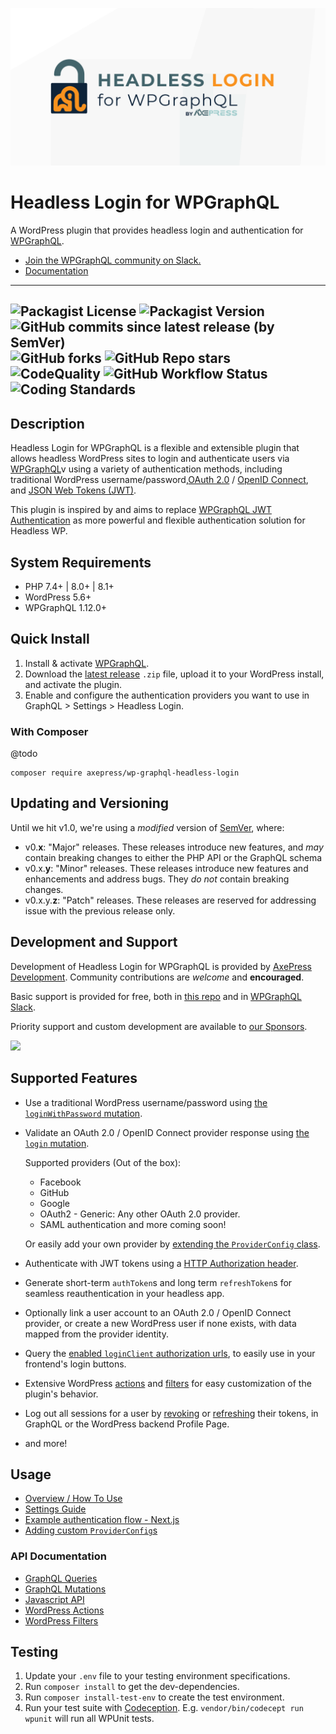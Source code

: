 ![Headless Login for WPGraphQL Logo](./assets/header.png)
# Headless Login for WPGraphQL

A WordPress plugin that provides headless login and authentication for <a href="https://wpgraphql.com" target="_blank">WPGraphQL</a>.

* [Join the WPGraphQL community on Slack.](https://join.slack.com/t/wp-graphql/shared_invite/zt-3vloo60z-PpJV2PFIwEathWDOxCTTLA)
* [Documentation](#usage)

-----

![Packagist License](https://img.shields.io/packagist/l/axepress/wp-graphql-headless-login?color=green) ![Packagist Version](https://img.shields.io/packagist/v/axepress/wp-graphql-headless-login?label=stable) ![GitHub commits since latest release (by SemVer)](https://img.shields.io/github/commits-since/AxeWP/wp-graphql-headless-login/0.0.1) ![GitHub forks](https://img.shields.io/github/forks/AxeWP/wp-graphql-headless-login?style=social) ![GitHub Repo stars](https://img.shields.io/github/stars/AxeWP/wp-graphql-headless-login?style=social)<br />
![CodeQuality](https://img.shields.io/github/workflow/status/axewp/wp-graphql-headless-login/Code%20Quality?label=Code%20Quality)
![GitHub Workflow Status](https://img.shields.io/github/workflow/status/axewp/wp-graphql-headless-login/Integration%20Testing?label=Integration%20Testing)
![Coding Standards](https://img.shields.io/github/workflow/status/axewp/wp-graphql-headless-login/WordPress%20Coding%20Standards?label=WordPress%20Coding%20Standards)
-----

## Description

Headless Login for WPGraphQL is a flexible and extensible plugin that allows headless WordPress sites to login and authenticate users via <a href="https://wpgraphql.com" target="_blank">WPGraphQL</a>v using a variety of authentication methods, including traditional WordPress username/password,<a href="https://oauth.net/2/" target="_blank">OAuth 2.0</a> / <a href="https://openid.net/connect/" target="_blank">OpenID Connect</a>, and <a href="https://jwt.io/" target="_blank">JSON Web Tokens (JWT)</a>.

This plugin is inspired by and aims to replace <a href="https://github.com/wp-graphql/wp-graphql-jwt-authentication" target="_blank">WPGraphQL JWT Authentication</a> as more powerful and flexible authentication solution for Headless WP.

## System Requirements

* PHP 7.4+ | 8.0+ | 8.1+
* WordPress 5.6+
* WPGraphQL 1.12.0+

## Quick Install

1. Install & activate [WPGraphQL](https://www.wpgraphql.com/).
2. Download the [latest release](https://github.com/AxeWP/wp-graphql-headless-login/releases) `.zip` file, upload it to your WordPress install, and activate the plugin.
3. Enable and configure the authentication providers you want to use in GraphQL > Settings > Headless Login.

### With Composer

@todo
```console
composer require axepress/wp-graphql-headless-login
```

## Updating and Versioning

Until we hit v1.0, we're using a _modified_ version of [SemVer](https://semver.org/), where:

* v0.**x**: "Major" releases. These releases introduce new features, and _may_ contain breaking changes to either the PHP API or the GraphQL schema
* v0.x.**y**: "Minor" releases. These releases introduce new features and enhancements and address bugs. They _do not_ contain breaking changes.
* v0.x.y.**z**: "Patch" releases. These releases are reserved for addressing issue with the previous release only.

## Development and Support

Development of Headless Login for WPGraphQL is provided by [AxePress Development](https://axepress.dev). Community contributions are _welcome_ and **encouraged**.

Basic support is provided for free, both in [this repo](https://github.com/axewp/wp-graphql-rank-math/issues) and in [WPGraphQL Slack](https://join.slack.com/t/wp-graphql/shared_invite/zt-3vloo60z-PpJV2PFIwEathWDOxCTTLA).

Priority support and custom development are available to [our Sponsors](https://github.com/sponsors/AxeWP).

<a href="https://github.com/sponsors/AxeWP" alt="GitHub Sponsors"><img src="https://img.shields.io/static/v1?label=Sponsor%20Us%20%40%20AxeWP&message=%E2%9D%A4&logo=GitHub&color=%23fe8e86&style=for-the-badge" /></a>

## Supported Features

* Use a traditional WordPress username/password using [the `loginWithPassword` mutation](./docs/mutations.md#login-with-a-traditional-wordpress-usernamepassword).
* Validate an OAuth 2.0 / OpenID Connect provider response using [the `login` mutation](./docs/mutations.md#login-with-an-oauth2openid-authorization-response).

	Supported providers (Out of the box):
	* Facebook
	* GitHub
	* Google
	* OAuth2 - Generic: Any other OAuth 2.0 provider.
	* SAML authentication and more coming soon!

	Or easily add your own provider by [extending the `ProviderConfig` class](./docs/provider-config.md).
* Authenticate with JWT tokens using a [HTTP Authorization header](./docs/example-next-api-routes.md).
* Generate short-term `authToken`s and long term `refreshToken`s for seamless reauthentication in your headless app.
* Optionally link a user account to an OAuth 2.0 / OpenID Connect provider, or create a new WordPress user if none exists, with data mapped from the provider identity.
* Query the [enabled `loginClient` authorization urls](./docs/queries.md#querying-login-clients), to easily use in your frontend's login buttons.
* Extensive WordPress [actions](./docs/actions.md) and [filters](./docs/filters.md) for easy customization of the plugin's behavior.
* Log out all sessions for a user by [revoking](./docs/mutations.md#revoke-the-user-secret) or [refreshing](./docs/mutations.md#refresh-the-user-secret) their tokens, in GraphQL or the WordPress backend Profile Page.

- and more!

## Usage

- [Overview / How To Use](./docs/usage.md)
- [Settings Guide](./docs/settings.md)
- [Example authentication flow - Next.js](./docs/example-next-api-routes.md)
- [Adding custom `ProviderConfig`s](./docs/provider-config.md)

### API Documentation
* [GraphQL Queries](./docs/queries.md)
* [GraphQL Mutations](./docs/mutations.md)
* [Javascript API](./docs/javascript-api.md)
* [WordPress Actions](./docs/actions.md)
* [WordPress Filters](./docs/filters.md)

## Testing

1. Update your `.env` file to your testing environment specifications.
2. Run `composer install` to get the dev-dependencies.
3. Run `composer install-test-env` to create the test environment.
4. Run your test suite with [Codeception](https://codeception.com/docs/02-GettingStarted#Running-Tests).
E.g. `vendor/bin/codecept run wpunit` will run all WPUnit tests.
